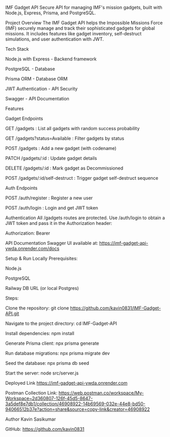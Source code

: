 IMF Gadget API
Secure API for managing IMF's mission gadgets, built with Node.js, Express, Prisma, and PostgreSQL.

Project Overview
The IMF Gadget API helps the Impossible Missions Force (IMF) securely manage and track their sophisticated gadgets for global missions. It includes features like gadget inventory, self-destruct simulations, and user authentication with JWT.

Tech Stack

Node.js with Express - Backend framework

PostgreSQL - Database

Prisma ORM - Database ORM

JWT Authentication - API Security

Swagger - API Documentation

Features

Gadget Endpoints

GET /gadgets : List all gadgets with random success probability

GET /gadgets?status=Available : Filter gadgets by status

POST /gadgets : Add a new gadget (with codename)

PATCH /gadgets/:id : Update gadget details

DELETE /gadgets/:id : Mark gadget as Decommissioned

POST /gadgets/:id/self-destruct : Trigger gadget self-destruct sequence

Auth Endpoints

POST /auth/register : Register a new user

POST /auth/login : Login and get JWT token

Authentication
All /gadgets routes are protected.
Use /auth/login to obtain a JWT token and pass it in the Authorization header:

Authorization: Bearer <token>

API Documentation
Swagger UI available at:
https://imf-gadget-api-ywda.onrender.com/docs

Setup & Run Locally
Prerequisites:

Node.js

PostgreSQL

Railway DB URL (or local Postgres)

Steps:

Clone the repository:
git clone https://github.com/kavin0831/IMF-Gadget-API.git

Navigate to the project directory:
cd IMF-Gadget-API

Install dependencies:
npm install

Generate Prisma client:
npx prisma generate

Run database migrations:
npx prisma migrate dev

Seed the database:
npx prisma db seed

Start the server:
node src/server.js

Deployed Link
https://imf-gadget-api-ywda.onrender.com

Postman Collection Link:
https://web.postman.co/workspace/My-Workspace~2d360807-126f-45d5-8647-3a5def8e7db1/collection/46908922-14b69569-032e-44e8-bd50-94066512b37e?action=share&source=copy-link&creator=46908922

Author
Kavin Sasikumar

GitHub: https://github.com/kavin0831

